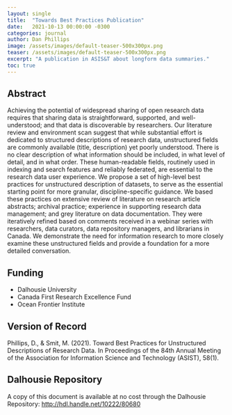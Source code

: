 ```yaml
---
layout: single
title:  "Towards Best Practices Publication"
date:   2021-10-13 00:00:00 -0300
categories: journal
author: Dan Phillips
image: /assets/images/default-teaser-500x300px.png
teaser: /assets/images/default-teaser-500x300px.png
excerpt: "A publication in ASIS&T about longform data summaries."
toc: true
---
```


## Abstract

Achieving the potential of widespread sharing of open research data requires that sharing data is straightforward, supported, and well-understood; and that data is discoverable by researchers. Our literature review and environment scan suggest that while substantial effort is dedicated to structured descriptions of research data, unstructured fields are commonly available (title, description) yet poorly understood. There is no clear description of what information should be included, in what level of detail, and in what order. These human-readable fields, routinely used in indexing and search features and reliably federated, are essential to the research data user experience. We propose a set of high-level best practices for unstructured description of datasets, to serve as the essential starting point for more granular, discipline-specific guidance. We based these practices on extensive review of literature on research article abstracts; archival practice; experience in supporting research data management; and grey literature on data documentation. They were iteratively refined based on comments received in a webinar series with researchers, data curators, data repository managers, and librarians in Canada. We demonstrate the need for information research to more closely examine these unstructured fields and provide a foundation for a more detailed conversation.

## Funding

* Dalhousie University
* Canada First Research Excellence Fund
* Ocean Frontier Institute

## Version of Record

<div class="reference"> Phillips, D., & Smit, M. (2021). Toward Best Practices for Unstructured Descriptions of Research Data. In Proceedings of the 84th Annual Meeting of the Association for Information Science and Technology (ASIST), 58(1). <https://doi.org/10.1002/pra2.458></div>

## Dalhousie Repository

A copy of this document is available at no cost through the Dalhousie Repository: <http://hdl.handle.net/10222/80680>
